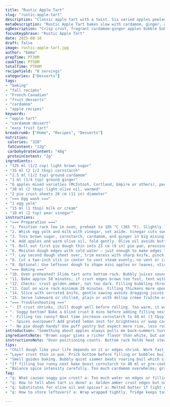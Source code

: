 ```yaml
---
title: "Rustic Apple Tart"
slug: "rustic-apple-tart"
description: "Classic apple tart with a twist. Six varied apples peeled, cored, sliced fine; coated in a mix of brown sugar, cornstarch, warm spices switched up. Two types of dough: bottom crust rolled thin, top crust seals juice perfectly. Egg wash for golden sheen. Slow oven heat brings soft, bubbling filling and crisp crust. Visual cues and aromas guide to doneness rather than strict timing. Butter swapped for light olive oil to mellow richness. Pear vinegar added to filling for subtle zing. Cinnamon replaced by cardamom; nutmeg replaced by ginger for warmth. A tart that sings autumn, balances sweet-tart flavors and flaky crust in harmony."
metaDescription: "Rustic Apple Tart bakes slow with cardamom, ginger, olive oil. Crisp crust, bubbling filling. Visual cues beat timers in this autumn tart bake."
ogDescription: "Crisp crust, fragrant cardamom-ginger apples bubble bubbling in this Rustic Apple Tart. Slow bake, watch juices, smell spice, hear crust sing."
focusKeyphrase: "Rustic Apple Tart"
date: 2025-08-16
draft: false
image: rustic-apple-tart.jpg
author: "Emma"
prepTime: PT30M
cookTime: PT50M
totalTime: PT80M
recipeYield: "8 servings"
categories: ["Desserts"]
tags:
- "baking"
- "fall recipes"
- "French-Canadian"
- "fruit desserts"
- "cardamom"
- "apple recipes"
keywords:
- "apple tart"
- "cardamom dessert"
- "easy fruit tart"
breadcrumb: ["Home", "Recipes", "Desserts"]
nutrition: 
 calories: "320"
 fatContent: "12g"
 carbohydrateContent: "48g"
 proteinContent: "2g"
ingredients:
- "125 ml (1/2 cup) light brown sugar"
- "35 ml (2 1/2 tbsp) cornstarch"
- "2.5 ml (1/2 tsp) ground cardamom"
- "1 ml (1/4 tsp) ground ginger"
- "6 apples mixed varieties (McIntosh, Cortland, Empire or others), peeled, cored, cut into 16 segments"
- "30 ml (2 tbsp) light olive oil, warmed"
- "2 pie crust sheets 28 cm (11 in) diameter"
- "=== Egg wash ==="
- "1 egg yolk"
- "15 ml (1 tbsp) milk or cream"
- "10 ml (2 tsp) pear vinegar"
instructions:
- "=== Preparation ==="
- "1. Position rack low in oven, preheat to 185 °C (365 °F). Slightly lower temp slows crust browning, lets filling bubble through before burn."
- "2. Whisk egg yolk and milk with vinegar, set aside. Vinegar cuts sweetness, aids browning."
- "3. Toss brown sugar, cornstarch, cardamom, and ginger in big mixing bowl. Check spices for freshness; stale make tart flat."
- "4. Add apples and warm olive oil, fold gently. Olive oil avoids butter’s heaviness, adds subtle fruitiness. Avoid squeezing apples too much—they should hold shape while releasing juices. Mixture should glisten, look sticky."
- "5. Roll out first pie dough thin into 23 cm (9 in) pie pan, pressing carefully to avoid air pockets. Prick bottom lightly with fork. Pour filling, press lightly until mostly even but apples peek through gaps."
- "6. Moisten dough edges with cold water — just enough to make edges tacky, don’t overdo or crust gets soggy."
- "7. Lay second dough sheet over, trim excess with sharp knife, pinch edges hard with fingers or fork to seal tight."
- "8. Cut a two-inch slit in center to vent steam evenly; no vent or crust bursts messily—learned hard way. Brush entire top head to toe with egg wash, thick and even. Avoid missing edges, they brown dull otherwise."
- "9. Optional: Use leftover dough to shape mini apples or leaves, stick on top with egg wash. Adds charm but extra sugar might burn faster — watch closely."
- "=== Baking ==="
- "10. Oven preheated? Slide tart onto bottom rack. Bubbly juices sound wriggle and pop as tart cooks—listen for quiet simmer, no roaring boil."
- "11. Bake approx 50 minutes; if crust edges brown too fast, tent with foil halfway through to avoid bitter burnt bitterness."
- "12. Checks: crust golden amber, not too dark. Filling bubbling through vents and edges, thickened juice has glossy coat on apples. Slightly soft when poked."
- "13. Cool on wire rack minimum 20 minutes. Filling thickens more upon cooling; cutting too hot means runny juices all over. Chill briefly if impatient."
- "14. Slice with serrated knife, gentle sawing avoids dragging juices out."
- "15. Serve lukewarm or chilled, plain or with dollop crème fraîche or sharp cheddar for counterbalance."
- "=== Troubleshooting ==="
- "- If crust shrinks, chill dough well before rolling. Too warm, it warps."
- "- Soggy bottom? Bake a blind crust 8 mins before adding filling next time. Brush base with beaten egg white for moisture barrier."
- "- Filling too runny? Next time increase cornstarch to 40 ml (3 tbsp), or cook apples briefly in skillet to soften excess moisture."
- "- Spices overpower? Add grated lemon zest for brightness or swap cardamom for star anise for floral notes."
- "- No pie dough handy? Use puff pastry but expect more rise, less rustic look."
introduction: "Something about apples always pulls me back—summers turned to autumns like clockwork. Tart, sweet, sometimes sharp; the mixture sparks in the mouth, smells like fallen leaves and dry woods after rain. Not one apple works alone here. Mix Cortland’s tartness, McIntosh’s softness, and Empire’s snap, all hugging in cinnamon—no wait, cardamom this time—and ginger warms it. I dropped butter for olive oil years ago—less heavy, more vigor, oral hum. Brown sugar swapped for light, deeper notes without caramel bitterness. Time is a guideline; you trust eyes, ears, nose, touch. Listen to the oven roar, watch juices bubble, smell spice hum. Pie baking is a rhythm, learned by burns and trials, not a list of strict steps. Crispy crust, soft apples, and smell lingers long after the last slice gone."
ingredientsNote: "Brown sugar gives a richer flavor than white, but some prefer maple syrup or honey for a twist; reduce cornstarch in that case to compensate liquid. Cardamom and ginger swapped traditional cinnamon and nutmeg here, but if unfamiliar, start with half amounts—too much overwhelms. Olive oil replaces butter—use light type so flavor doesn’t dominate. In a pinch, melted butter works or even coconut oil for subtle tropical note. Apples must be firm varieties; mixing textures affects cooking uniformity and mouthfeel. Removing cores well prevents gritty bites. Pear vinegar is secret weapon here—adds brightness and balances sugars; apple cider vinegar works too but stronger, so less quantity. Pie dough homemade or store-bought, both fine, but don’t skip chilling to avoid shrinking. Egg wash not just for golden sheen, but sealing dough edges to trap steam, prevent soggy crust."
instructionsNote: "Oven positioning counts. Bottom rack holds heat steady for thick bubbling filling. Mid rack risks raw centers or undercooked bottom. Egg wash mixed with acid helps browning and gives depth to crust color. Always slit top dough or risk accident eruption in oven. Filling must be gently folded—not mashed—to keep apple wedges intact; a sloppy filling looks mushy, cook times go askew. Watch crust color more than clock; starts pale, turns light gold, then deeper hues signal doneness. If edges darken earlier, tent foil tent to prevent bitterness, save finale. Cool tart on wire rack to let internal juices thicken, avoiding runny slices. Don’t rush cutting or juices spill puddles on plate. Serrated knives slice cleanest over soft apples. Leftovers? Wrapped tightly, fridge keeps tart fresh 2 days, warm slices in microwave gently to restore softness, not soggy."
tips:
- "Chill dough like your life depends on it or edges shrink. Work fast, cold hands help. Warm dough means tough crust. Patchy butter melts ruin flakiness. Rest after rolling for cracks to disappear. Keeping dough cold seals steam, avoids soggy bottom. Use light olive oil warmed gently—avoids butter heaviness but doesn't dominate. Don’t squeeze apples; wedges must hold shape. Fold gently, shiny mix means right moisture. Let scent of cardamom and ginger build slowly."
- "Layer crust thin in pan. Prick bottom before filling or bubbles build and burst crust. Fill mostly even but apples peek through gaps to escape steam. Wet edges lightly, just enough to stick. Too much water and edges won’t seal fully, soggy crust risk. Pinch edges hard, no loose seams. Slit two inches in center to vent steam evenly—no slit = messy bust. Egg wash thick and even covers top completely; missed edges stay dull and don’t brown. Add leftover dough shapes but watch sugar near edges burns fast. Always tent foil halfway if edges brown too quick, bitterness ruins slice."
- "Smell guides baking. Bubbly quiet simmer beats roaring boil which signals overheat. Listen for soft rattle of juices, not hard pop. Look for golden amber crust, edges not burnt but darker hue. Juices should thicken visibly through slits and edges, glossy shine on apple wedges, slightly soft when prodded. Cool minimum 20 minutes on wire rack to thicken filling; cut too hot and juices run everywhere. If impatient, chill briefly but avoid fridge long else crust soggy. Slice with serrated knife, gentle saw strokes preserve wedge shape and stop juice loss."
- "If filling too runny next bake boost cornstarch to 40 ml or pre-cook apples briefly in skillet to shed excess moisture. If crust shrinks during baking, chill dough well before rolling. Warmer dough stretches then snaps back. For soggy bottom blind bake pie crust 8 minutes before adding filling, brush base with beaten egg white to create moisture barrier. Swap pear vinegar with apple cider but use less due to stronger taste. Cardamom replaces cinnamon for warm floral spice, ginger takes nutmeg's place for fresh heat. Start half amounts if cardamom new to spice cupboard."
- "Balance spice intensity carefully. Too much cardamom overwhelms; grated lemon zest brightens spice medley if needed. Add star anise or cloves instead for seasonal shifts. Toss dried cranberries or raisins between apple layers for chew and deeper flavor complexity but monitor moisture addition. Splash Calvados or brandy before baking adds boozy depth—use sparingly. Dough handling must be swift to avoid melting butter patches. Rest dough after rolling stops cracks during bake. Bottom rack placement steadies heat for thick bubbling filling. Middle rack risks underbaked bottom or raw center."
faq:
- "q: What causes soggy pie crust? a: Too much water on edges or filling moisture leaks down. Chill dough better. Blind bake crust first. Brush base with egg white for barrier. Avoid squeezing apples or they release extra juice. Also use cornstarch properly."
- "q: How to tell when tart is done? a: Golden amber crust edges but not burnt. Juices bubbling through vent, quiet simmer sound, not loud boil. Apples slightly soft when poked. Filling shiny and thickened visible through cuts. Cool before slicing for thickened filling, else runny mess."
- "q: Substitutes for olive oil and spices? a: Melted butter if light olive oil unavailable but heavier feel. Coconut oil for subtle tropical note but watch melt point. Replace cardamom with allspice or cloves. Ginger swaps with nutmeg but fresh grated ginger stronger, reduce amount. Vinegar? Apple cider vinegar often too sharp, use less if swapped."
- "q: How to store leftovers? a: Wrap wrapped tightly, fridge keeps tart fresh 2 days. Warm gently in microwave way too long makes soggy. Leftovers okay lukewarm or chilled. Freeze not ideal, crust texture loss possible. Reheat on low heat oven slows moisture buildup."

---
```


